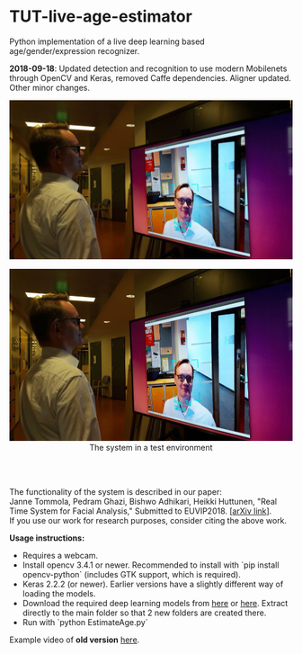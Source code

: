 # TUT-live-age-estimator
Python implementation of a live deep learning based age/gender/expression recognizer.

<b>2018-09-18</b>: Updated detection and recognition to use modern Mobilenets through OpenCV and Keras, removed Caffe dependencies. Aligner updated. Other minor changes.

![Image](doc/demo.jpg "demo")

<p align="center">
  <img src="doc/demo.jpg" width=544 height=306>
  <br>
   The system in a test environment
</p>
<br><br>

The functionality of the system is described in our paper:<br>
Janne Tommola, Pedram Ghazi, Bishwo Adhikari, Heikki Huttunen, "Real Time System for Facial Analysis," Submitted to EUVIP2018. [<a href="Real Time System for Facial Analysis">arXiv link</a>].<br>
If you use our work for research purposes, consider citing the above work.

<b>Usage instructions: </b>

<ul>
  <li>Requires a webcam.</li>
  <li> Install opencv 3.4.1 or newer. Recommended to install with `pip install opencv-python` (includes GTK support, which is required).</li>
  <li>Keras 2.2.2 (or newer). Earlier versions have a slightly different way of loading the models.</li>
<li>Download the required deep learning models from <a href="https://tutfi-my.sharepoint.com/:u:/g/personal/janne_tommola_tut_fi/EcrQbRgnsydApRFsmsUbPfABcEK0arXtCe796Bt1x7_U7g?e=fQJN7Z">here</a> or <a href="http://www.cs.tut.fi/~hehu/models.zip">here</a>. Extract directly to the main folder so that 2 new folders are created there.</li>
  <li>Run with `python EstimateAge.py`</li>
</ul>

Example video of <b>old version</b> <a href="https://youtu.be/Kfe5hKNwrCU">here</a>.


